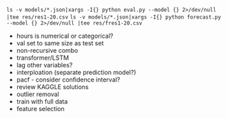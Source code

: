 `ls -v models/*.json|xargs -I{} python eval.py --model {} 2>/dev/null |tee res/res1-20.csv`
`ls -v models/*.json|xargs -I{} python forecast.py --model {} 2>/dev/null |tee res/fres1-20.csv`

- hours is numerical or categorical?
- val set to same size as test set
- non-recursive combo
- transformer/LSTM
- lag other variables?
- interploation (separate prediction model?)
- pacf - consider confidence interval?
- review KAGGLE solutions
- outlier removal
- train with full data
- feature selection
